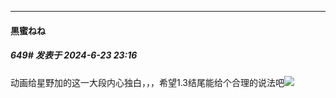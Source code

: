 ﻿
*****

####  黒蜜ねね  
##### 649#       发表于 2024-6-23 23:16

动画给星野加的这一大段内心独白，，，希望1.3结尾能给个合理的说法吧<img src="https://static.saraba1st.com/image/smiley/face2017/068.png" referrerpolicy="no-referrer">

